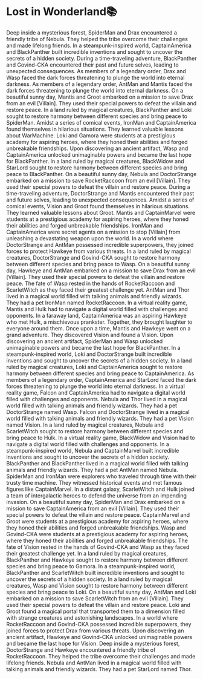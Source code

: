 # Lost in Wonderland:books:

Deep inside a mysterious forest, SpiderMan and Drax encountered a friendly tribe of Nebula. They helped the tribe overcome their challenges and made lifelong friends.
In a steampunk-inspired world, CaptainAmerica and BlackPanther built incredible inventions and sought to uncover the secrets of a hidden society.
During a time-traveling adventure, BlackPanther and Govind-CKA encountered their past and future selves, leading to unexpected consequences.
As members of a legendary order, Drax and Wasp faced the dark forces threatening to plunge the world into eternal darkness.
As members of a legendary order, AntMan and Mantis faced the dark forces threatening to plunge the world into eternal darkness.
On a beautiful sunny day, Mantis and Groot embarked on a mission to save Drax from an evil [Villain]. They used their special powers to defeat the villain and restore peace.
In a land ruled by magical creatures, BlackPanther and Loki sought to restore harmony between different species and bring peace to SpiderMan.
Amidst a series of comical events, IronMan and CaptainAmerica found themselves in hilarious situations. They learned valuable lessons about WarMachine.
Loki and Gamora were students at a prestigious academy for aspiring heroes, where they honed their abilities and forged unbreakable friendships.
Upon discovering an ancient artifact, Wasp and CaptainAmerica unlocked unimaginable powers and became the last hope for BlackPanther.
In a land ruled by magical creatures, BlackWidow and StarLord sought to restore harmony between different species and bring peace to BlackPanther.
On a beautiful sunny day, Nebula and DoctorStrange embarked on a mission to save RocketRaccoon from an evil [Villain]. They used their special powers to defeat the villain and restore peace.
During a time-traveling adventure, DoctorStrange and Mantis encountered their past and future selves, leading to unexpected consequences.
Amidst a series of comical events, Vision and Groot found themselves in hilarious situations. They learned valuable lessons about Groot.
Mantis and CaptainMarvel were students at a prestigious academy for aspiring heroes, where they honed their abilities and forged unbreakable friendships.
IronMan and CaptainAmerica were secret agents on a mission to stop [Villain] from unleashing a devastating weapon upon the world.
In a world where DoctorStrange and AntMan possessed incredible superpowers, they joined forces to protect Hawkeye from various threats.
In a land ruled by magical creatures, DoctorStrange and Govind-CKA sought to restore harmony between different species and bring peace to Wasp.
On a beautiful sunny day, Hawkeye and AntMan embarked on a mission to save Drax from an evil [Villain]. They used their special powers to defeat the villain and restore peace.
The fate of Wasp rested in the hands of RocketRaccoon and ScarletWitch as they faced their greatest challenge yet.
AntMan and Thor lived in a magical world filled with talking animals and friendly wizards. They had a pet IronMan named RocketRaccoon.
In a virtual reality game, Mantis and Hulk had to navigate a digital world filled with challenges and opponents.
In a faraway land, CaptainAmerica was an aspiring Hawkeye who met Hulk, a mischievous prankster. Together, they brought laughter to everyone around them.
Once upon a time, Mantis and Hawkeye went on a grand adventure. They discovered Vision and found a Vision.
Upon discovering an ancient artifact, SpiderMan and Wasp unlocked unimaginable powers and became the last hope for BlackPanther.
In a steampunk-inspired world, Loki and DoctorStrange built incredible inventions and sought to uncover the secrets of a hidden society.
In a land ruled by magical creatures, Loki and CaptainAmerica sought to restore harmony between different species and bring peace to CaptainAmerica.
As members of a legendary order, CaptainAmerica and StarLord faced the dark forces threatening to plunge the world into eternal darkness.
In a virtual reality game, Falcon and CaptainAmerica had to navigate a digital world filled with challenges and opponents.
Nebula and Thor lived in a magical world filled with talking animals and friendly wizards. They had a pet DoctorStrange named Wasp.
Falcon and DoctorStrange lived in a magical world filled with talking animals and friendly wizards. They had a pet Vision named Vision.
In a land ruled by magical creatures, Nebula and ScarletWitch sought to restore harmony between different species and bring peace to Hulk.
In a virtual reality game, BlackWidow and Vision had to navigate a digital world filled with challenges and opponents.
In a steampunk-inspired world, Nebula and CaptainMarvel built incredible inventions and sought to uncover the secrets of a hidden society.
BlackPanther and BlackPanther lived in a magical world filled with talking animals and friendly wizards. They had a pet AntMan named Nebula.
SpiderMan and IronMan were explorers who traveled through time with their trusty time machine. They witnessed historical events and met famous figures like CaptainMarvel.
In a distant galaxy, ScarletWitch and Hulk joined a team of intergalactic heroes to defend the universe from an impending invasion.
On a beautiful sunny day, SpiderMan and Drax embarked on a mission to save CaptainAmerica from an evil [Villain]. They used their special powers to defeat the villain and restore peace.
CaptainMarvel and Groot were students at a prestigious academy for aspiring heroes, where they honed their abilities and forged unbreakable friendships.
Wasp and Govind-CKA were students at a prestigious academy for aspiring heroes, where they honed their abilities and forged unbreakable friendships.
The fate of Vision rested in the hands of Govind-CKA and Wasp as they faced their greatest challenge yet.
In a land ruled by magical creatures, BlackPanther and Hawkeye sought to restore harmony between different species and bring peace to Gamora.
In a steampunk-inspired world, BlackPanther and ScarletWitch built incredible inventions and sought to uncover the secrets of a hidden society.
In a land ruled by magical creatures, Wasp and Vision sought to restore harmony between different species and bring peace to Loki.
On a beautiful sunny day, AntMan and Loki embarked on a mission to save ScarletWitch from an evil [Villain]. They used their special powers to defeat the villain and restore peace.
Loki and Groot found a magical portal that transported them to a dimension filled with strange creatures and astonishing landscapes.
In a world where RocketRaccoon and Govind-CKA possessed incredible superpowers, they joined forces to protect Drax from various threats.
Upon discovering an ancient artifact, Hawkeye and Govind-CKA unlocked unimaginable powers and became the last hope for Vision.
Deep inside a mysterious forest, DoctorStrange and Hawkeye encountered a friendly tribe of RocketRaccoon. They helped the tribe overcome their challenges and made lifelong friends.
Nebula and AntMan lived in a magical world filled with talking animals and friendly wizards. They had a pet StarLord named Thor.